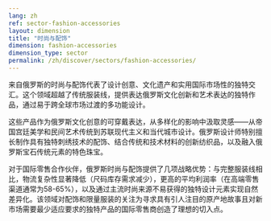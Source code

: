 ```yaml
---
lang: zh
ref: sector-fashion-accessories
layout: dimension
title: "时尚与配饰"
dimension: fashion-accessories
dimension_type: sector
permalink: /zh/discover/sectors/fashion-accessories/
---
```


来自俄罗斯的时尚与配饰代表了设计创意、文化遗产和实用国际市场性的独特交汇。这个领域超越了传统服装线，提供表达俄罗斯文化创新和艺术表达的独特作品，通过易于跨全球市场过渡的多功能设计。

这些产品作为俄罗斯文化创意的可穿戴表达，从多样化的影响中汲取灵感——从帝国宫廷美学和民间艺术传统到苏联现代主义和当代城市设计。俄罗斯设计师特别擅长制作具有独特刺绣技术的配饰、结合传统和技术材料的创新纺织品，以及融入俄罗斯宝石传统元素的特色珠宝。

对于国际零售合作伙伴，俄罗斯时尚与配饰提供了几项战略优势：与完整服装线相比，物流复杂性显著降低（尺码库存需求减少），更高的平均利润率（在高端零售渠道通常为58-65%），以及通过主流时尚来源不易获得的独特设计元素实现自然差异化。该领域对配饰和限量服装的关注为寻求具有引人注目的原产地故事且对新市场需要最少适应要求的独特产品的国际零售商创造了理想的切入点。
